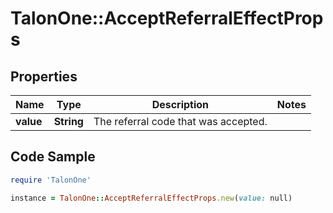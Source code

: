 # TalonOne::AcceptReferralEffectProps

## Properties

Name | Type | Description | Notes
------------ | ------------- | ------------- | -------------
**value** | **String** | The referral code that was accepted. | 

## Code Sample

```ruby
require 'TalonOne'

instance = TalonOne::AcceptReferralEffectProps.new(value: null)
```


